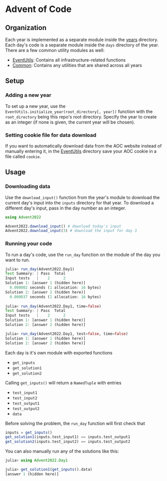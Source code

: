 # Advent of Code
## Organization
Each year is implemented as a separate module inside the [years](/years) directory. Each day's code is a separate module inside the `days` directory of the year. There are a few common utility modules as well:
- [EventUtils](/EventUtils): Contains all infrastructure-related functions
- [Common](/Common): Contains any utilities that are shared across all years

## Setup
### Adding a new year
To set up a new year, use the `EventUtils.initialize_year(root_directory[, year])` function with the `root_directory` being this repo's root directory. Specify the year to create as an integer (if none is given, the current year will be chosen).

### Setting cookie file for data download
If you want to automatically download data from the AOC website instead of manually entering it, in the [EventUtils](/EventUtils) directory save your AOC cookie in a file called `cookie`.

## Usage
### Downloading data
Use the `download_input()` function from the year's module to download the current day's input into the `inputs` directory for that year. To download a different day's input, pass in the day number as an integer.

```julia
using Advent2022

Advent2022.download_input() # download today's input
Advent2022.download_input(3) # download the input for day 3
```

### Running your code
To run a day's code, use the `run_day` function on the module of the day you want to run.

```julia
julia> run_day(Advent2022.Day1)
Test Summary: | Pass  Total
Input tests   |    2      2
Solution 1: [answer 1 (hidden here)]
  0.000002 seconds (1 allocation: 16 bytes)
Solution 2: [answer 2 (hidden here)]
  0.000037 seconds (1 allocation: 16 bytes)
  
julia> run_day(Advent2022.Day1, time=false)
Test Summary: | Pass  Total
Input tests   |    2      2
Solution 1: [answer 1 (hidden here)]
Solution 2: [answer 2 (hidden here)]

julia> run_day(Advent2022.Day1, test=false, time=false)
Solution 1: [answer 1 (hidden here)]
Solution 2: [answer 2 (hidden here)]
```

Each day is it's own module with exported functions
- `get_inputs`
- `get_solution1`
- `get_solution2`

Calling `get_inputs()` will return a `NamedTuple` with entries
- `test_input1`
- `test_input2`
- `test_output1`
- `test_output2`
- `data`

Before solving the problem, the `run_day` function will first check that
```julia
inputs = get_inputs()
get_solution1(inputs.test_input1) == inputs.test_output1
get_solution2(inputs.test_input2) == inputs.test_output2
```

You can also manually run any of the solutions like this:
```julia
julia> using Advent2022.Day1

julia> get_solution1(get_inputs().data)
[answer 1 (hidden here)]
```
